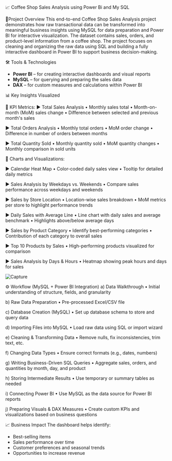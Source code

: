 📈 Coffee Shop Sales Analysis using Power Bi and My SQL

📌Project Overview
This end-to-end Coffee Shop Sales Analysis project demonstrates how raw transactional data can be transformed into meaningful business insights using MySQL for data preparation and Power BI for interactive visualization. The dataset contains sales, orders, and product-level information from a coffee shop. The project focuses on cleaning and organizing the raw data using SQL and building a fully interactive dashboard in Power BI to support business decision-making.

🛠 Tools & Technologies
- **Power BI** – for creating interactive dashboards and visual reports
- **MySQL** – for querying and preparing the sales data
- **DAX** – for custom measures and calculations within Power BI

📊 Key Insights Visualized

🔹 KPI Metrics:
▶ Total Sales Analysis
   • Monthly sales total
   • Month-on-month (MoM) sales change
   • Difference between selected and previous month's sales

▶ Total Orders Analysis
   • Monthly total orders
   • MoM order change
   • Difference in number of orders between months

▶ Total Quantity Sold
  • Monthly quantity sold
  • MoM quantity changes
  • Monthly comparison in sold units
 
🔹 Charts and Visualizations:

▶ Calendar Heat Map
  • Color-coded daily sales view
  • Tooltip for detailed daily metrics

▶ Sales Analysis by Weekdays vs. Weekends
   • Compare sales performance across weekdays and weekends

▶ Sales by Store Location
   • Location-wise sales breakdown
   • MoM metrics per store to highlight performance trends

▶ Daily Sales with Average Line
  • Line chart with daily sales and average benchmark
  • Highlights above/below average days

▶ Sales by Product Category
   • Identify best-performing categories
   • Contribution of each category to overall sales

▶ Top 10 Products by Sales
  • High-performing products visualized for comparison

▶ Sales Analysis by Days & Hours
  • Heatmap showing peak hours and days for sales

![Capture](https://github.com/user-attachments/assets/65f52fd0-f986-4158-9707-a4c6f1351a79)




⚙️ Workflow (MySQL + Power BI Integration)
a) Data Walkthrough
   • Initial understanding of structure, fields, and granularity

b) Raw Data Preparation
   • Pre-processed Excel/CSV file

c) Database Creation (MySQL)
   • Set up database schema to store and query data

d) Importing Files into MySQL
   • Load raw data using SQL or import wizard

e) Cleaning & Transforming Data
   • Remove nulls, fix inconsistencies, trim text, etc.

f) Changing Data Types
   • Ensure correct formats (e.g., dates, numbers)

g) Writing Business-Driven SQL Queries
   • Aggregate sales, orders, and quantities by month, day, and product

h) Storing Intermediate Results
   • Use temporary or summary tables as needed

i) Connecting Power BI
   • Use MySQL as the data source for Power BI reports

j) Preparing Visuals & DAX Measures
   • Create custom KPIs and visualizations based on business questions

📈 Business Impact
The dashboard helps identify:
- Best-selling items
- Sales performance over time
- Customer preferences and seasonal trends
- Opportunities to increase revenue
